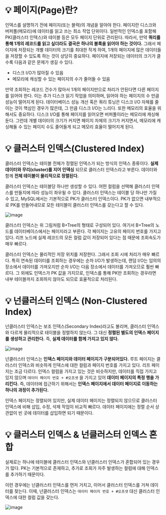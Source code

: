 # 💡 페이지(Page)란?

인덱스를 설명하기 전에 페이지(또는 블럭)의 개념을 알아야 한다. 페이지란 디스크와 버퍼풀(메모리)에 데이터를 읽고 쓰는 최소 작업 단위이다. 
일반적인 인덱스를 포함해 PK(클러스터 인덱스)와 테이블 등은 모두 페이지 단위로 관리된다.
따라서, 만약 **쿼리를 통해 1개의 레코드를 읽고 싶더라도 결국은 하나의 블록을 읽어야 하는 것이다.**
그래서 페이지에 저장되는 개별 데이터의 크기를 최대한 작게 하여, 1개의 페이지에 많은 데이터들을 저장할 수 있도록 하는 것이 상당히 중요하다. 
페이지에 저장되는 데이터의 크기가 클수록 다음과 같은 문제가 생길 수 있다.
- 디스크 I/O가 많아질 수 있음
- 메모리에 캐싱할 수 있는 페이지의 수가 줄어들 수 있음

만약 조회하는 레코드 건수가 많아서 1개의 페이지만으로 처리가 안된다면 다른 페이지를 읽어야 한다. 
이는 추가 디스크 읽기 작업을 의미하며, 읽어야 하는 페이지의 수 만큼 성능이 떨어지게 된다. 
데이터베이스 성능 개선 혹은 쿼리 튜닝은 디스크 I/O 자체를 줄이는 것이 핵심인 경우가 많은데, 그 만큼 디스크 I/O는 느리다. 
또한 메모리의 효율을 위해서도 중요하다. 
디스크 I/O를 통해 페이지를 읽어오면 버퍼풀이라는 메모리에 캐싱해둔다. 그런데 개별 데이터의 크기가 커지면 페이지 자체의 크기가 커지면서, 메모리에 캐싱해둘 수 있는 페이지 수도 줄어들게 되고 메모리 효율이 떨어지게 된다.

# 💡 클러스터 인덱스(Clustered Index)

클러스터 인덱스는 테이블 전체가 정렬된 인덱스가 되는 방식의 인덱스 종류이다. 
**실제 데이터와 무리(cluster)를 지어 인덱싱** 되므로 클러스터 인덱스라고 부른다. 
데이터와 함께 **전체 테이블이 물리적으로 정렬된다.**

클러스터 인덱스는 테이블당 하나만 생성할 수 있다. 
어떤 컬럼을 선택해 클러스터 인덱스를 만들지에 따라 성능이 좌우될 수 있다. 
클러스터 인덱스는 테이블 당 하나만 가질 수 있고, MySQL에서는 기본적으로 PK가 클러스터 인덱스이다. PK가 없으면 내부적으로 PK를 만들어내므로 모든 테이블이 클러스터 인덱스를 갖는다고 할 수 있다.

![image](https://github.com/user-attachments/assets/7f443ebf-48a1-410e-921d-6ab615a1def1)


클러스터 인덱스는 위 그림처럼 B+Tree의 형태로 구성되어 있다. 
여기서 B+Tree의 노드를 데이터베이스에서는 페이지라고 부른다. 
각 페이지는 고유의 페이지 번호를 가지고 있다. 
리프 노드에 실제 레코드의 모든 컬럼 값이 저장되어 있다는 점 때문에 조회속도가 매우 빠르다.

클러스터 인덱스는 물리적인 저장 위치를 저장한다. 그래서 조회 시에 처리가 매우 빠르다.
특히 연속된 데이터를 조회하는 경우에는 순차 I/O가 발생하는데, 랜덤 I/O는 임의의 장소에서 데이터를 가져오지만 순차 I/O는 다음 장소에서 데이터를 가져오므로 훨씬 빠르다. 
그 외에도 인덱스가 PK 값을 가지므로, 인덱스를 통해 PK만 조회하는 경우라면 내부 테이블까지 조회하지 않아도 되므로 효율적으로 처리된다.

# 💡 넌클러스터 인덱스 (Non-Clustered Index)

넌클러스터 인덱스는 보조 인덱스(Secondary Index)라고도 불리며, 클러스터 인덱스와 다르게 물리적으로 테이블을 정렬하지 않는다. 
그 대신 **정렬된 별도의 인덱스 페이지를 생성하고 관리한다.** 즉, **실제 데이터를 함께 가지고 있지 않다.**

![image](https://github.com/user-attachments/assets/b2a95be4-b4a6-4175-9f9a-73fafe380a06)

넌클러스터 인덱스는 **인덱스 페이지와 데이터 페이지가 구분되어있다.** 루트 페이지는 클러스터 인덱스와 비슷하게 인덱스에 대한 컬럼과 페이지 번호를 가지고 있다.
리프 페이지는 조금 다르다. 인덱스 컬럼을 가지고 있는 것은 비슷하지만, 데이터를 직접 가지고 있지 않으며 `데이터 페이지 번호 + #오프셋` 을 가지고 있어 **데이터 페이지의 특정 행을 가리킨다.**
즉, 데이터에 접근하기 위해서는 **인덱스 페이지에서 데이터 페이지로 이동하는 하나의 과정이 추가된다.**

인덱스 페이지는 정렬되어 있지만, 실제 데이터 페이지는 정렬되지 않으므로 클러스터 인덱스에 비해 삽입, 수정, 삭제 작업이 비교적 빠르다. 
데이터 페이지에는 정렬 순서 상관없이 빈 곳에 데이터를 삽입하면 되기 때문이다.

# 💡 클러스터 인덱스 & 넌클러스터 인덱스 혼합

실제로는 하나에 테이블에 클러스터 인덱스와 넌클러스터 인덱스가 혼합되어 있는 경우가 많다. 
PK는 기본적으로 존재하고, 추가로 조회가 자주 발생하는 컬럼에 대해 인덱스를 추가하기 때문이다.

이런 경우에는 넌클러스터 인덱스를 먼저 거치고, 이어서 클러스터 인덱스를 거쳐 데이터를 찾는다. 
이때, 넌클러스터 인덱스는 `데이터 페이지 번호 + #오프셋` 대신 클러스터 인덱스에 대한 컬럼 값을 갖는다.

![image](https://github.com/user-attachments/assets/d948c3d2-00cf-4e02-a300-fdf1faf1b5de)
